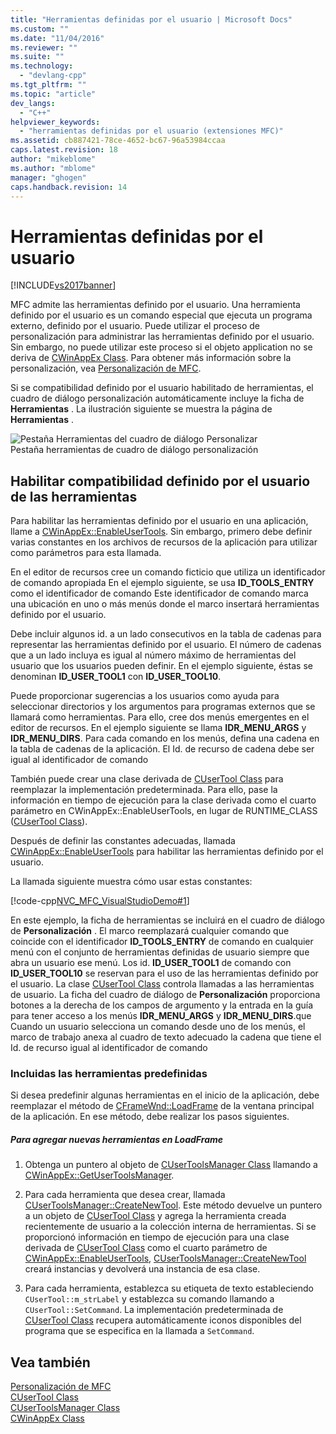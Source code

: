 ```yaml
---
title: "Herramientas definidas por el usuario | Microsoft Docs"
ms.custom: ""
ms.date: "11/04/2016"
ms.reviewer: ""
ms.suite: ""
ms.technology: 
  - "devlang-cpp"
ms.tgt_pltfrm: ""
ms.topic: "article"
dev_langs: 
  - "C++"
helpviewer_keywords: 
  - "herramientas definidas por el usuario (extensiones MFC)"
ms.assetid: cb887421-78ce-4652-bc67-96a53984ccaa
caps.latest.revision: 18
author: "mikeblome"
ms.author: "mblome"
manager: "ghogen"
caps.handback.revision: 14
---
```

# Herramientas definidas por el usuario
[!INCLUDE[vs2017banner](../assembler/inline/includes/vs2017banner.md)]

MFC admite las herramientas definido por el usuario.  Una herramienta definido por el usuario es un comando especial que ejecuta un programa externo, definido por el usuario.  Puede utilizar el proceso de personalización para administrar las herramientas definido por el usuario.  Sin embargo, no puede utilizar este proceso si el objeto application no se deriva de [CWinAppEx Class](../mfc/reference/cwinappex-class.md).  Para obtener más información sobre la personalización, vea [Personalización de MFC](../mfc/customization-for-mfc.md).  
  
 Si se compatibilidad definido por el usuario habilitado de herramientas, el cuadro de diálogo personalización automáticamente incluye la ficha de **Herramientas** .  La ilustración siguiente se muestra la página de **Herramientas** .  
  
 ![Pestaña Herramientas del cuadro de diálogo Personalizar](../mfc/media/custdialogboxtoolstab.png "CustDialogBoxToolsTab")  
Pestaña herramientas de cuadro de diálogo personalización  
  
## Habilitar compatibilidad definido por el usuario de las herramientas  
 Para habilitar las herramientas definido por el usuario en una aplicación, llame a [CWinAppEx::EnableUserTools](../Topic/CWinAppEx::EnableUserTools.md).  Sin embargo, primero debe definir varias constantes en los archivos de recursos de la aplicación para utilizar como parámetros para esta llamada.  
  
 En el editor de recursos cree un comando ficticio que utiliza un identificador de comando apropiada  En el ejemplo siguiente, se usa **ID\_TOOLS\_ENTRY** como el identificador de comando  Este identificador de comando marca una ubicación en uno o más menús donde el marco insertará herramientas definido por el usuario.  
  
 Debe incluir algunos id. a un lado consecutivos en la tabla de cadenas para representar las herramientas definido por el usuario.  El número de cadenas que a un lado incluya es igual al número máximo de herramientas del usuario que los usuarios pueden definir.  En el ejemplo siguiente, éstas se denominan **ID\_USER\_TOOL1** con **ID\_USER\_TOOL10**.  
  
 Puede proporcionar sugerencias a los usuarios como ayuda para seleccionar directorios y los argumentos para programas externos que se llamará como herramientas.  Para ello, cree dos menús emergentes en el editor de recursos.  En el ejemplo siguiente se llama **IDR\_MENU\_ARGS** y **IDR\_MENU\_DIRS**.  Para cada comando en los menús, defina una cadena en la tabla de cadenas de la aplicación.  El Id. de recurso de cadena debe ser igual al identificador de comando  
  
 También puede crear una clase derivada de [CUserTool Class](../mfc/reference/cusertool-class.md) para reemplazar la implementación predeterminada.  Para ello, pase la información en tiempo de ejecución para la clase derivada como el cuarto parámetro en CWinAppEx::EnableUserTools, en lugar de RUNTIME\_CLASS \([CUserTool Class](../mfc/reference/cusertool-class.md)\).  
  
 Después de definir las constantes adecuadas, llamada [CWinAppEx::EnableUserTools](../Topic/CWinAppEx::EnableUserTools.md) para habilitar las herramientas definido por el usuario.  
  
 La llamada siguiente muestra cómo usar estas constantes:  
  
 [!code-cpp[NVC_MFC_VisualStudioDemo#1](../mfc/codesnippet/CPP/user-defined-tools_1.cpp)]  
  
 En este ejemplo, la ficha de herramientas se incluirá en el cuadro de diálogo de **Personalización** .  El marco reemplazará cualquier comando que coincide con el identificador **ID\_TOOLS\_ENTRY** de comando en cualquier menú con el conjunto de herramientas definidas de usuario siempre que abra un usuario ese menú.  Los id. **ID\_USER\_TOOL1** de comando con **ID\_USER\_TOOL10** se reservan para el uso de las herramientas definido por el usuario.  La clase [CUserTool Class](../mfc/reference/cusertool-class.md) controla llamadas a las herramientas de usuario.  La ficha del cuadro de diálogo de **Personalización** proporciona botones a la derecha de los campos de argumento y la entrada en la guía para tener acceso a los menús **IDR\_MENU\_ARGS** y **IDR\_MENU\_DIRS**.que Cuando un usuario selecciona un comando desde uno de los menús, el marco de trabajo anexa al cuadro de texto adecuado la cadena que tiene el Id. de recurso igual al identificador de comando  
  
### Incluidas las herramientas predefinidas  
 Si desea predefinir algunas herramientas en el inicio de la aplicación, debe reemplazar el método de [CFrameWnd::LoadFrame](../Topic/CFrameWnd::LoadFrame.md) de la ventana principal de la aplicación.  En ese método, debe realizar los pasos siguientes.  
  
##### Para agregar nuevas herramientas en LoadFrame  
  
1.  Obtenga un puntero al objeto de [CUserToolsManager Class](../mfc/reference/cusertoolsmanager-class.md) llamando a [CWinAppEx::GetUserToolsManager](../Topic/CWinAppEx::GetUserToolsManager.md).  
  
2.  Para cada herramienta que desea crear, llamada [CUserToolsManager::CreateNewTool](../Topic/CUserToolsManager::CreateNewTool.md).  Este método devuelve un puntero a un objeto de [CUserTool Class](../mfc/reference/cusertool-class.md) y agrega la herramienta creada recientemente de usuario a la colección interna de herramientas.  Si se proporcionó información en tiempo de ejecución para una clase derivada de [CUserTool Class](../mfc/reference/cusertool-class.md) como el cuarto parámetro de [CWinAppEx::EnableUserTools](../Topic/CWinAppEx::EnableUserTools.md), [CUserToolsManager::CreateNewTool](../Topic/CUserToolsManager::CreateNewTool.md) creará instancias y devolverá una instancia de esa clase.  
  
3.  Para cada herramienta, establezca su etiqueta de texto estableciendo `CUserTool::m_strLabel` y establezca su comando llamando a `CUserTool::SetCommand`.  La implementación predeterminada de [CUserTool Class](../mfc/reference/cusertool-class.md) recupera automáticamente iconos disponibles del programa que se especifica en la llamada a `SetCommand`.  
  
## Vea también  
 [Personalización de MFC](../mfc/customization-for-mfc.md)   
 [CUserTool Class](../mfc/reference/cusertool-class.md)   
 [CUserToolsManager Class](../mfc/reference/cusertoolsmanager-class.md)   
 [CWinAppEx Class](../mfc/reference/cwinappex-class.md)